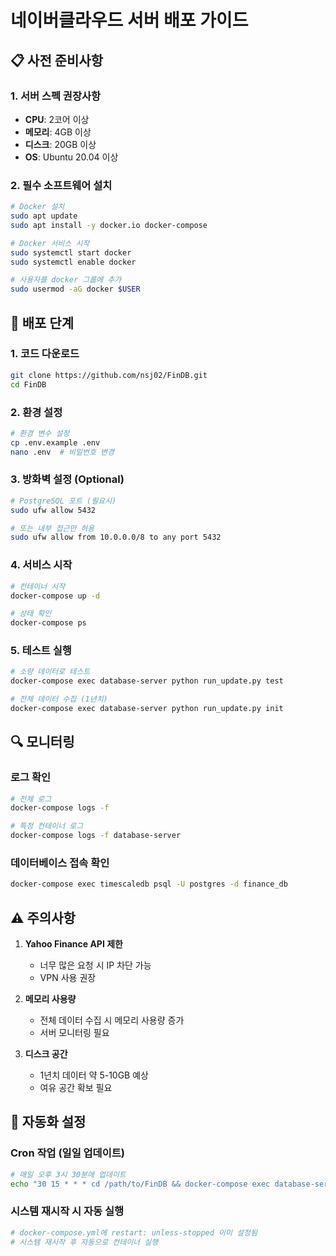 # 네이버클라우드 서버 배포 가이드

## 📋 사전 준비사항

### 1. 서버 스펙 권장사항
- **CPU**: 2코어 이상
- **메모리**: 4GB 이상
- **디스크**: 20GB 이상
- **OS**: Ubuntu 20.04 이상

### 2. 필수 소프트웨어 설치
```bash
# Docker 설치
sudo apt update
sudo apt install -y docker.io docker-compose

# Docker 서비스 시작
sudo systemctl start docker
sudo systemctl enable docker

# 사용자를 docker 그룹에 추가
sudo usermod -aG docker $USER
```

## 🚀 배포 단계

### 1. 코드 다운로드
```bash
git clone https://github.com/nsj02/FinDB.git
cd FinDB
```

### 2. 환경 설정
```bash
# 환경 변수 설정
cp .env.example .env
nano .env  # 비밀번호 변경
```

### 3. 방화벽 설정 (Optional)
```bash
# PostgreSQL 포트 (필요시)
sudo ufw allow 5432

# 또는 내부 접근만 허용
sudo ufw allow from 10.0.0.0/8 to any port 5432
```

### 4. 서비스 시작
```bash
# 컨테이너 시작
docker-compose up -d

# 상태 확인
docker-compose ps
```

### 5. 테스트 실행
```bash
# 소량 데이터로 테스트
docker-compose exec database-server python run_update.py test

# 전체 데이터 수집 (1년치)
docker-compose exec database-server python run_update.py init
```

## 🔍 모니터링

### 로그 확인
```bash
# 전체 로그
docker-compose logs -f

# 특정 컨테이너 로그
docker-compose logs -f database-server
```

### 데이터베이스 접속 확인
```bash
docker-compose exec timescaledb psql -U postgres -d finance_db
```

## ⚠️ 주의사항

1. **Yahoo Finance API 제한**
   - 너무 많은 요청 시 IP 차단 가능
   - VPN 사용 권장

2. **메모리 사용량**
   - 전체 데이터 수집 시 메모리 사용량 증가
   - 서버 모니터링 필요

3. **디스크 공간**
   - 1년치 데이터 약 5-10GB 예상
   - 여유 공간 확보 필요

## 🔄 자동화 설정

### Cron 작업 (일일 업데이트)
```bash
# 매일 오후 3시 30분에 업데이트
echo "30 15 * * * cd /path/to/FinDB && docker-compose exec database-server python run_update.py update" | crontab -
```

### 시스템 재시작 시 자동 실행
```bash
# docker-compose.yml에 restart: unless-stopped 이미 설정됨
# 시스템 재시작 후 자동으로 컨테이너 실행
```